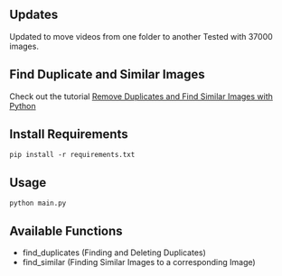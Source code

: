 ## Updates

Updated to move videos from one folder to another
Tested with 37000 images.

## Find Duplicate and Similar Images

Check out the tutorial
[Remove Duplicates and Find Similar Images with Python](https://medium.com/@somilshah112/how-to-find-duplicate-or-similar-images-quickly-with-python-2d636af9452f)

## Install Requirements

    pip install -r requirements.txt

## Usage

    python main.py

## Available Functions

- find_duplicates (Finding and Deleting Duplicates)
- find_similar (Finding Similar Images to a corresponding Image)
